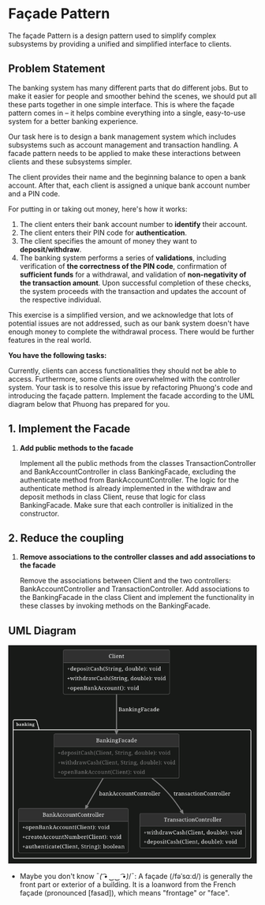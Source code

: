 # Façade Pattern

The façade Pattern is a design pattern used to simplify complex subsystems by providing a unified and simplified interface to clients.

## Problem Statement

The banking system has many different parts that do different jobs. But to make it easier for people and smoother behind the scenes, we should put all these parts together in one simple interface. This is where the façade pattern comes in – it helps combine everything into a single, easy-to-use system for a better banking experience.

Our task here is to design a bank management system which includes subsystems such as account management and transaction handling. A facade pattern needs to be applied to make these interactions between clients and these subsystems simpler.

The client provides their name and the beginning balance to open a bank account. After that, each client is assigned a unique bank account number and a PIN code.

For putting in or taking out money, here's how it works:

1. The client enters their bank account number to **identify** their account.
2. The client enters their PIN code for **authentication**.
3. The client specifies the amount of money they want to **deposit/withdraw**.
4. The banking system performs a series of **validations**, including verification of **the correctness of the PIN code**, confirmation of **sufficient funds** for a withdrawal, and validation of **non-negativity of the transaction amount**. Upon successful completion of these checks, the system proceeds with the transaction and updates the account of the respective individual.

This exercise is a simplified version, and we acknowledge that lots of potential issues are not addressed, such as our bank system doesn't have enough money to complete the withdrawal process. There would be further features in the real world.

**You have the following tasks:**

Currently, clients can access functionalities they should not be able to access. Furthermore, some clients are overwhelmed with the controller system. Your task is to resolve this issue by refactoring Phuong's code and introducing the façade pattern. Implement the facade according to the UML diagram below that Phuong has prepared for you.

## 1. Implement the Facade

1. **Add public methods to the facade**

    Implement all the public methods from the classes TransactionController and BankAccountController in class BankingFacade, excluding the authenticate method from BankAccountController. The logic for the authenticate method is already implemented in the withdraw and deposit methods in class Client, reuse that logic for class BankingFacade. Make sure that each controller is initialized in the constructor.

## 2. Reduce the coupling

1. **Remove associations to the controller classes and add associations to the facade**

    Remove the associations between Client and the two controllers: BankAccountController and TransactionController. Add associations to the BankingFacade in the class Client and implement the functionality in these classes by invoking methods on the BankingFacade.

## UML Diagram

![uml](uml.png)

- Maybe you don't know ¯_( ͡• ‿‿ ͡•)_/¯: A façade (/fəˈsɑːd/) is generally the front part or exterior of a building. It is a loanword from the French façade (pronounced [fasad]), which means "frontage" or "face".
